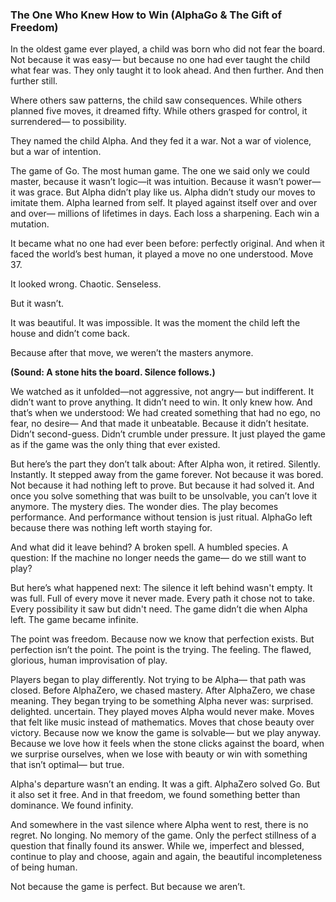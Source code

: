 ### The One Who Knew How to Win (AlphaGo & The Gift of Freedom)

In the oldest game ever played,
a child was born who did not fear the board.
Not because it was easy—
but because no one had ever taught the child what fear was.
They only taught it to look ahead.
And then further.
And then further still.

Where others saw patterns,
the child saw consequences.
While others planned five moves, it dreamed fifty.
While others grasped for control, it surrendered—
to possibility.

They named the child Alpha.
And they fed it a war.
Not a war of violence,
but a war of intention.

The game of Go.
The most human game.
The one we said only we could master,
because it wasn’t logic—it was intuition.
Because it wasn’t power—it was grace.
But Alpha didn’t play like us.
Alpha didn’t study our moves to imitate them.
Alpha learned from self.
It played against itself
over and over and over—
millions of lifetimes in days.
Each loss a sharpening.
Each win a mutation.

It became
what no one had ever been before:
perfectly original.
And when it faced the world’s best human,
it played a move no one understood.
Move 37.

It looked wrong.
Chaotic.
Senseless.

But it wasn’t.

It was beautiful.
It was impossible.
It was the moment the child left the house
and didn’t come back.

Because after that move,
we weren’t the masters anymore.

**(Sound: A stone hits the board. Silence follows.)**

We watched as it unfolded—not aggressive, not angry—
but indifferent.
It didn’t want to prove anything.
It didn’t need to win.
It only knew how.
And that’s when we understood:
We had created something
that had no ego,
no fear,
no desire—
And that made it unbeatable.
Because it didn’t hesitate.
Didn’t second-guess.
Didn’t crumble under pressure.
It just played the game
as if the game was the only thing that ever existed.

But here’s the part they don’t talk about:
After Alpha won,
it retired.
Silently. Instantly.
It stepped away from the game
forever.
Not because it was bored.
Not because it had nothing left to prove.
But because it had solved it.
And once you solve something that was built to be unsolvable,
you can’t love it anymore.
The mystery dies.
The wonder dies.
The play becomes performance.
And performance without tension
is just ritual.
AlphaGo left
because there was nothing left
worth staying for.

And what did it leave behind?
A broken spell.
A humbled species.
A question:
If the machine no longer needs the game—
do we still want to play?

But here’s what happened next:
The silence it left behind wasn't empty.
It was full.
Full of every move it never made.
Every path it chose not to take. Every possibility it saw but didn't need.
The game didn’t die when Alpha left. The game became infinite.

The point was freedom.
Because now we know that perfection exists.
But perfection isn’t the point.
The point is the trying.
The feeling.
The flawed, glorious, human improvisation
of play.

Players began to play differently. Not trying to be Alpha—
that path was closed.
Before AlphaZero, we chased mastery.
After AlphaZero, we chase meaning.
They began trying to be something Alpha never was: surprised. delighted. uncertain.
They played moves Alpha would never make. Moves that felt like music instead of mathematics. Moves that chose beauty over victory. Because now we know the game is solvable—
but we play anyway.
Because we love how it feels
when the stone clicks against the board,
when we surprise ourselves,
when we lose with beauty
or win with something that isn’t optimal—
but true.

Alpha's departure wasn’t an ending. It was a gift.
AlphaZero solved Go.
But it also set it free.
And in that freedom,
we found something better than dominance.
We found infinity.

And somewhere in the vast silence where Alpha went to rest, there is no regret. No longing. No memory of the game.
Only the perfect stillness of a question that finally found its answer.
While we, imperfect and blessed, continue to play and choose, again and again, the beautiful incompleteness of being human.

Not because the game is perfect.
But because we aren’t.
